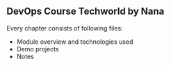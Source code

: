 ## DevOps Course Techworld by Nana
Every chapter consists of following files: 
- Module overview and technologies used
- Demo projects
- Notes 

